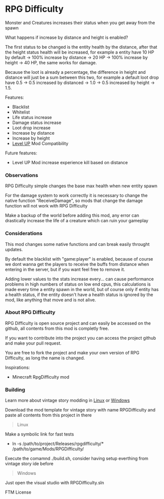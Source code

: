 # RPG Difficulty
Monster and Creatures increases their status when you get away from the spawn

What happens if increase by distance and height is enabled?

The first status to be changed is the entity health by the distance, after that the height status health will be increased, for example a entity have 10 HP by default -> 100% increase by distance -> 20 HP -> 100% increase by height -> 40 HP, the same works for damage.

Because the loot is already a percentage, the difference in height and distance will just be a sum between this two, for example a default loot drop have 0.5 -> 0.5 increased by distanced -> 1.0 -> 0.5 increased by height -> 1.5.

Features:
- Blacklist
- Whitelist
- Life status increase
- Damage status increase
- Loot drop increase
- Increase by distance
- Increase by height
- [Level UP](https://mods.vintagestory.at/levelup) Mod Compatibility

Future features:
- Level UP Mod increase experience kill based on distance

### Observations
RPG Difficulty simple changes the base max health when new entity spawn

For the damage system to work correctly it is necessary to change the native function "ReceiveDamage", so mods that change the damage function will not work with RPG Difficulty

Make a backup of the world before adding this mod, any error can drastically increase the life of a creature which can ruin your gameplay

### Considerations
This mod changes some native functions and can break easily throught updates.

By default the blacklist with "game:player" is enabled, because of course we dont wanna get the players to receive the buffs from distance when entering in the server, but if you want feel free to remove it.

Adding lower values to the stats increase every... can cause performance problems in high numbers of status on low end cpus, this calculations is made every time a entity spawn in the world, but of course only if entity has a health status, if the entity doesn't have a health status is ignored by the mod, like anything that move and is not alive.

### About RPG Difficulty
RPG Difficulty is open source project and can easily be accessed on the github, all contents from this mod is completly free.

If you want to contribute into the project you can access the project github and make your pull request.

You are free to fork the project and make your own version of RPG Difficulty, as long the name is changed.

Inspirations: 
- Minecraft RpgDifficulty mod

### Building
Learn more about vintage story modding in [Linux](https://github.com/LeandroTheDev/arch_linux/wiki/Games#vintage-story-modding) or [Windows](https://wiki.vintagestory.at/index.php/Modding:Setting_up_your_Development_Environment)

Download the mod template for vintage story with name RPGDifficulty and paste all contents from this project in there

> Linux

Make a symbolic link for fast tests
- ln -s /path/to/project/Releases/rpgdifficulty/* /path/to/game/Mods/RPGDifficulty/

Execute the comamnd ./build.sh, consider having setup everthing from vintage story ide before

> Windows

Just open the visual studio with RPGDifficulty.sln

FTM License
